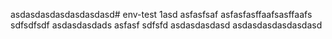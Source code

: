 asdasdasdasdasdasdasd# env-test 1asd
asfasfsaf
asfasfasffaafsasffaafs
sdfsdfsdf
asdasdasdads
asfasf
sdfsfd
asdasdasdasd
asdasdasdasdasdasd

